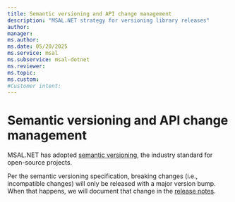 ```yaml
---
title: Semantic versioning and API change management
description: "MSAL.NET strategy for versioning library releases"
author: 
manager: 
ms.author: 
ms.date: 05/20/2025
ms.service: msal
ms.subservice: msal-dotnet
ms.reviewer: 
ms.topic: 
ms.custom: 
#Customer intent: 
---
```


# Semantic versioning and API change management

MSAL.NET has adopted [semantic versioning](https://semver.org/), the industry standard for open-source projects.

Per the semantic versioning specification, breaking changes (i.e., incompatible changes) will only be released with a major version bump. When that happens, we will document that change in the [release notes](https://github.com/AzureAD/microsoft-authentication-library-for-dotnet/releases).
